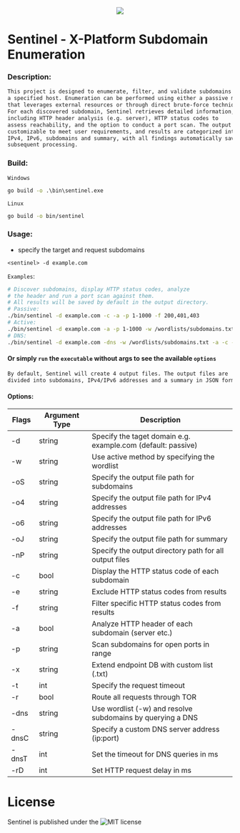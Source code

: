 <p align="center">
  <img src="https://github.com/fhAnso/Sentinel/blob/main/assets/logo.png" />
</p>

# Sentinel - X-Platform Subdomain Enumeration
### Description:
```txt
This project is designed to enumerate, filter, and validate subdomains for 
a specified host. Enumeration can be performed using either a passive method 
that leverages external resources or through direct brute-force technique. 
For each discovered subdomain, Sentinel retrieves detailed information, 
including HTTP header analysis (e.g. server), HTTP status codes to 
assess reachability, and the option to conduct a port scan. The output is 
customizable to meet user requirements, and results are categorized into 
IPv4, IPv6, subdomains and summary, with all findings automatically saved for 
subsequent processing.
```

### Build:
`Windows`
```cmd
go build -o .\bin\sentinel.exe 
```
`Linux`
```bash
go build -o bin/sentinel 
```

### Usage:
- specify the target and request subdomains
```
<sentinel> -d example.com
```
`Examples`:
```bash
# Discover subdomains, display HTTP status codes, analyze 
# the header and run a port scan against them.
# All results will be saved by default in the output directory.
# Passive:
./bin/sentinel -d example.com -c -a -p 1-1000 -f 200,401,403
# Active:
./bin/sentinel -d example.com -a -p 1-1000 -w /wordlists/subdomains.txt
# DNS:
./bin/sentinel -d example.com -dns -w /wordlists/subdomains.txt -a -c -p 1-1000
```
#### Or simply `run` the <sentinel> `executable` without args to see the available `options`

```txt
By default, Sentinel will create 4 output files. The output files are 
divided into subdomains, IPv4/IPv6 addresses and a summary in JSON format. 
```

#### Options:
| Flags | Argument Type | Description |
| ----- | ----------- | ------------|
| -d | string | Specify the taget domain e.g. example.com (default: passive) |
| -w | string | Use active method by specifying the wordlist |
| -oS | string | Specify the output file path for subdomains |
| -o4 | string | Specify the output file path for IPv4 addresses |
| -o6 | string | Specify the output file path for IPv6 addresses |
| -oJ | string | Specify the output file path for summary |
| -nP | string | Specify the output directory path for all output files |
| -c | bool | Display the HTTP status code of each subdomain |
| -e | string | Exclude HTTP status codes from results |
| -f | string | Filter specific HTTP status codes from results |
| -a | bool | Analyze HTTP header of each subdomain (server etc.) |
| -p | string | Scan subdomains for open ports in range |
| -x | string | Extend endpoint DB with custom list (.txt) |
| -t | int | Specify the request timeout |
| -r | bool | Route all requests through TOR |
| -dns | string | Use wordlist (-w) and resolve subdomains by querying a DNS |
| -dnsC | string | Specify a custom DNS server address (ip:port) |
| -dnsT | int | Set the timeout for DNS queries in ms |
| -rD | int | Set HTTP request delay in ms |

# License
Sentinel is published under the ![MIT](https://github.com/fhAnso/Sentinel/blob/main/LICENSE) license